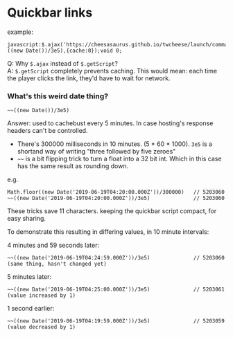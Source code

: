 # Quickbar links

example:
```
javascript:$.ajax('https://cheesasaurus.github.io/twcheese/launch/commandHauls.js?'+~~((new Date())/3e5),{cache:0});void 0;
```

Q: Why `$.ajax` instead of `$.getScript`?\
A: `$.getScript` completely prevents caching. This would mean: each time the player clicks the link, they'd have to wait for network.

### What's this weird date thing?

```
~~((new Date())/3e5)
```

Answer: used to cachebust every 5 minutes. In case hosting's response headers can't be controlled.
- There's 300000 milliseconds in 10 minutes. (5 * 60 * 1000). `3e5` is a shortand way of writing "three followed by five zeroes"
- `~~` is a bit flipping trick to turn a float into a 32 bit int. Which in this case has the same result as rounding down.

e.g.
```
Math.floor((new Date('2019-06-19T04:20:00.000Z'))/300000)   // 5203060
~~((new Date('2019-06-19T04:20:00.000Z'))/3e5)              // 5203060
```

These tricks save 11 characters. keeping the quickbar script compact, for easy sharing.

To demonstrate this resulting in differing values, in 10 minute intervals:

4 minutes and 59 seconds later:
```
~~((new Date('2019-06-19T04:24:59.000Z'))/3e5)              // 5203060 (same thing, hasn't changed yet)
```

5 minutes later: 
```
~~((new Date('2019-06-19T04:25:00.000Z'))/3e5)              // 5203061 (value increased by 1)
```

1 second earlier:
```
~~((new Date('2019-06-19T04:19:59.000Z'))/3e5)              // 5203059 (value decreased by 1)
```
